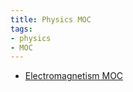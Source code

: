 ```yaml
---
title: Physics MOC
tags:
- physics
- MOC
---
```


* [Electromagnetism MOC](Physics/Electromagnetism/Electromagnetism_MOC.md)